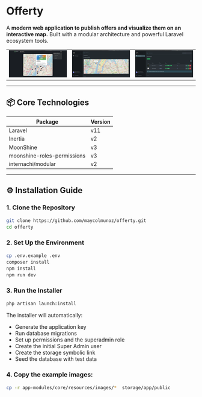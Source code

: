 # Offerty

A **modern web application to publish offers and visualize them on an interactive map.** Built with a modular architecture and powerful Laravel ecosystem tools.

|      |            |       |
|:----:|:----------:|:-----:|
| ![home](./_docs/home.webp) | ![dashboard](./_docs/dashboard.webp) | ![panel](./_docs/panel.webp) |

---

## 📦 **Core Technologies**

| Package                     | Version |
| --------------------------- | ------- |
| Laravel                     | v11     |
| Inertia                     | v2      |
| MoonShine                   | v3      |
| moonshine-roles-permissions | v3      |
| internachi/modular          | v2      |

---

## ⚙️ **Installation Guide**

### 1. Clone the Repository

```bash
git clone https://github.com/maycolmunoz/offerty.git
cd offerty
```

### 2. Set Up the Environment

```bash
cp .env.example .env
composer install
npm install
npm run dev
```

### 3. Run the Installer

```bash
php artisan launch:install
```

The installer will automatically:

- Generate the application key
- Run database migrations
- Set up permissions and the superadmin role
- Create the initial Super Admin user
- Create the storage symbolic link
- Seed the database with test data

### 4. Copy the example images:

```bash
cp -r app-modules/core/resources/images/*  storage/app/public
```
